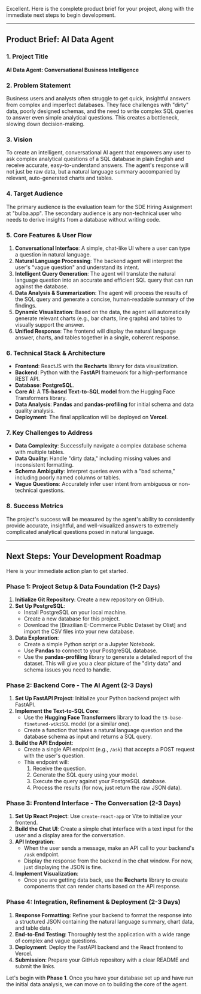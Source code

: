 Excellent. Here is the complete product brief for your project, along with the immediate next steps to begin development.

-----

## Product Brief: AI Data Agent

### 1\. Project Title

**AI Data Agent: Conversational Business Intelligence**

### 2\. Problem Statement

Business users and analysts often struggle to get quick, insightful answers from complex and imperfect databases. They face challenges with "dirty" data, poorly designed schemas, and the need to write complex SQL queries to answer even simple analytical questions. This creates a bottleneck, slowing down decision-making.

### 3\. Vision

To create an intelligent, conversational AI agent that empowers any user to ask complex analytical questions of a SQL database in plain English and receive accurate, easy-to-understand answers. The agent's response will not just be raw data, but a natural language summary accompanied by relevant, auto-generated charts and tables.

### 4\. Target Audience

The primary audience is the evaluation team for the SDE Hiring Assignment at "bulba.app". The secondary audience is any non-technical user who needs to derive insights from a database without writing code.

### 5\. Core Features & User Flow

1.  **Conversational Interface**: A simple, chat-like UI where a user can type a question in natural language.
2.  **Natural Language Processing**: The backend agent will interpret the user's "vague question" and understand its intent.
3.  **Intelligent Query Generation**: The agent will translate the natural language question into an accurate and efficient SQL query that can run against the database.
4.  **Data Analysis & Summarization**: The agent will process the results of the SQL query and generate a concise, human-readable summary of the findings.
5.  **Dynamic Visualization**: Based on the data, the agent will automatically generate relevant charts (e.g., bar charts, line graphs) and tables to visually support the answer.
6.  **Unified Response**: The frontend will display the natural language answer, charts, and tables together in a single, coherent response.

### 6\. Technical Stack & Architecture

  * **Frontend**: ReactJS with the **Recharts** library for data visualization.
  * **Backend**: Python with the **FastAPI** framework for a high-performance REST API.
  * **Database**: **PostgreSQL**.
  * **Core AI**: A **T5-based Text-to-SQL model** from the Hugging Face Transformers library.
  * **Data Analysis**: **Pandas** and **pandas-profiling** for initial schema and data quality analysis.
  * **Deployment**: The final application will be deployed on **Vercel**.

### 7\. Key Challenges to Address

  * **Data Complexity**: Successfully navigate a complex database schema with multiple tables.
  * **Data Quality**: Handle "dirty data," including missing values and inconsistent formatting.
  * **Schema Ambiguity**: Interpret queries even with a "bad schema," including poorly named columns or tables.
  * **Vague Questions**: Accurately infer user intent from ambiguous or non-technical questions.

### 8\. Success Metrics

The project's success will be measured by the agent's ability to consistently provide accurate, insightful, and well-visualized answers to extremely complicated analytical questions posed in natural language.

-----

## Next Steps: Your Development Roadmap

Here is your immediate action plan to get started.

### Phase 1: Project Setup & Data Foundation (1-2 Days)

1.  **Initialize Git Repository**: Create a new repository on GitHub.
2.  **Set Up PostgreSQL**:
      * Install PostgreSQL on your local machine.
      * Create a new database for this project.
      * Download the [Brazilian E-Commerce Public Dataset by Olist] and import the CSV files into your new database.
3.  **Data Exploration**:
      * Create a simple Python script or a Jupyter Notebook.
      * Use **Pandas** to connect to your PostgreSQL database.
      * Use the **pandas-profiling** library to generate a detailed report of the dataset. This will give you a clear picture of the "dirty data" and schema issues you need to handle.

### Phase 2: Backend Core - The AI Agent (2-3 Days)

1.  **Set Up FastAPI Project**: Initialize your Python backend project with FastAPI.
2.  **Implement the Text-to-SQL Core**:
      * Use the **Hugging Face Transformers** library to load the `t5-base-finetuned-wikiSQL` model (or a similar one).
      * Create a function that takes a natural language question and the database schema as input and returns a SQL query.
3.  **Build the API Endpoint**:
      * Create a single API endpoint (e.g., `/ask`) that accepts a POST request with the user's question.
      * This endpoint will:
        1.  Receive the question.
        2.  Generate the SQL query using your model.
        3.  Execute the query against your PostgreSQL database.
        4.  Process the results (for now, just return the raw JSON data).

### Phase 3: Frontend Interface - The Conversation (2-3 Days)

1.  **Set Up React Project**: Use `create-react-app` or Vite to initialize your frontend.
2.  **Build the Chat UI**: Create a simple chat interface with a text input for the user and a display area for the conversation.
3.  **API Integration**:
      * When the user sends a message, make an API call to your backend's `/ask` endpoint.
      * Display the response from the backend in the chat window. For now, just displaying the JSON is fine.
4.  **Implement Visualization**:
      * Once you are getting data back, use the **Recharts** library to create components that can render charts based on the API response.

### Phase 4: Integration, Refinement & Deployment (2-3 Days)

1.  **Response Formatting**: Refine your backend to format the response into a structured JSON containing the natural language summary, chart data, and table data.
2.  **End-to-End Testing**: Thoroughly test the application with a wide range of complex and vague questions.
3.  **Deployment**: Deploy the FastAPI backend and the React frontend to Vercel.
4.  **Submission**: Prepare your GitHub repository with a clear README and submit the links.

Let's begin with **Phase 1**. Once you have your database set up and have run the initial data analysis, we can move on to building the core of the agent.